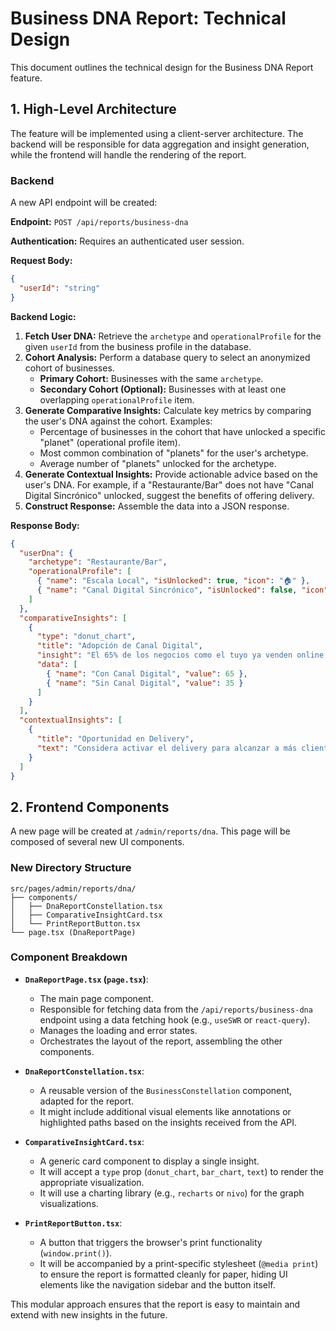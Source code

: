 # Business DNA Report: Technical Design

This document outlines the technical design for the Business DNA Report feature.

## 1. High-Level Architecture

The feature will be implemented using a client-server architecture. The backend will be responsible for data aggregation and insight generation, while the frontend will handle the rendering of the report.

### Backend

A new API endpoint will be created:

**Endpoint:** `POST /api/reports/business-dna`

**Authentication:** Requires an authenticated user session.

**Request Body:**

```json
{
  "userId": "string"
}
```

**Backend Logic:**

1.  **Fetch User DNA:** Retrieve the `archetype` and `operationalProfile` for the given `userId` from the business profile in the database.
2.  **Cohort Analysis:** Perform a database query to select an anonymized cohort of businesses.
    *   **Primary Cohort:** Businesses with the same `archetype`.
    *   **Secondary Cohort (Optional):** Businesses with at least one overlapping `operationalProfile` item.
3.  **Generate Comparative Insights:** Calculate key metrics by comparing the user's DNA against the cohort. Examples:
    *   Percentage of businesses in the cohort that have unlocked a specific "planet" (operational profile item).
    *   Most common combination of "planets" for the user's archetype.
    *   Average number of "planets" unlocked for the archetype.
4.  **Generate Contextual Insights:** Provide actionable advice based on the user's DNA. For example, if a "Restaurante/Bar" does not have "Canal Digital Sincrónico" unlocked, suggest the benefits of offering delivery.
5.  **Construct Response:** Assemble the data into a JSON response.

**Response Body:**

```json
{
  "userDna": {
    "archetype": "Restaurante/Bar",
    "operationalProfile": [
      { "name": "Escala Local", "isUnlocked": true, "icon": "🏠" },
      { "name": "Canal Digital Sincrónico", "isUnlocked": false, "icon": "🌐" }
    ]
  },
  "comparativeInsights": [
    {
      "type": "donut_chart",
      "title": "Adopción de Canal Digital",
      "insight": "El 65% de los negocios como el tuyo ya venden online.",
      "data": [
        { "name": "Con Canal Digital", "value": 65 },
        { "name": "Sin Canal Digital", "value": 35 }
      ]
    }
  ],
  "contextualInsights": [
    {
      "title": "Oportunidad en Delivery",
      "text": "Considera activar el delivery para alcanzar a más clientes en tu área. Es un paso natural para tu tipo de negocio."
    }
  ]
}
```

## 2. Frontend Components

A new page will be created at `/admin/reports/dna`. This page will be composed of several new UI components.

### New Directory Structure

```
src/pages/admin/reports/dna/
├── components/
│   ├── DnaReportConstellation.tsx
│   ├── ComparativeInsightCard.tsx
│   └── PrintReportButton.tsx
└── page.tsx (DnaReportPage)
```

### Component Breakdown

*   **`DnaReportPage.tsx` (`page.tsx`)**:
    *   The main page component.
    *   Responsible for fetching data from the `/api/reports/business-dna` endpoint using a data fetching hook (e.g., `useSWR` or `react-query`).
    *   Manages the loading and error states.
    *   Orchestrates the layout of the report, assembling the other components.

*   **`DnaReportConstellation.tsx`**:
    *   A reusable version of the `BusinessConstellation` component, adapted for the report.
    *   It might include additional visual elements like annotations or highlighted paths based on the insights received from the API.

*   **`ComparativeInsightCard.tsx`**:
    *   A generic card component to display a single insight.
    *   It will accept a `type` prop (`donut_chart`, `bar_chart`, `text`) to render the appropriate visualization.
    *   It will use a charting library (e.g., `recharts` or `nivo`) for the graph visualizations.

*   **`PrintReportButton.tsx`**:
    *   A button that triggers the browser's print functionality (`window.print()`).
    *   It will be accompanied by a print-specific stylesheet (`@media print`) to ensure the report is formatted cleanly for paper, hiding UI elements like the navigation sidebar and the button itself.

This modular approach ensures that the report is easy to maintain and extend with new insights in the future.
